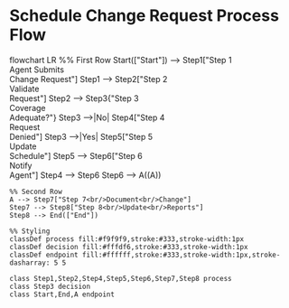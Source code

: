 # Schedule Change Request Process Flow

<div class="mermaid">
flowchart LR
    %% First Row
    Start(["Start"]) --> Step1["Step 1<br/>Agent Submits<br/>Change Request"]
    Step1 --> Step2["Step 2<br/>Validate<br/>Request"]
    Step2 --> Step3{"Step 3<br/>Coverage<br/>Adequate?"}
    Step3 -->|No| Step4["Step 4<br/>Request<br/>Denied"]
    Step3 -->|Yes| Step5["Step 5<br/>Update<br/>Schedule"]
    Step5 --> Step6["Step 6<br/>Notify<br/>Agent"]
    Step4 --> Step6
    Step6 --> A((A))
    
    %% Second Row
    A --> Step7["Step 7<br/>Document<br/>Change"]
    Step7 --> Step8["Step 8<br/>Update<br/>Reports"]
    Step8 --> End(["End"])
    
    %% Styling
    classDef process fill:#f9f9f9,stroke:#333,stroke-width:1px
    classDef decision fill:#fffdf6,stroke:#333,stroke-width:1px
    classDef endpoint fill:#ffffff,stroke:#333,stroke-width:1px,stroke-dasharray: 5 5
    
    class Step1,Step2,Step4,Step5,Step6,Step7,Step8 process
    class Step3 decision
    class Start,End,A endpoint
</div>